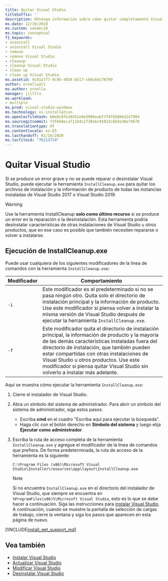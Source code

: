 ```yaml
---
title: Quitar Visual Studio
titleSuffix: ''
description: Obtenga información sobre cómo quitar completamente Visual Studio del equipo, paso a paso.
ms.date: 12/19/2019
ms.custom: seodec18
ms.topic: conceptual
f1_keywords:
- uninstall
- uninstall Visual Studio
- remove
- remove Visual Studio
- cleanup
- cleanup Visual Studio
- clean up
- clean up Visual Studio
ms.assetid: 9c81a777-9c95-4934-b517-c60c6dc78799
author: ornellaalt
ms.author: ornella
manager: jillfra
ms.workload:
- multiple
ms.prod: visual-studio-windows
ms.technology: vs-installation
ms.openlocfilehash: b0e8c8fe10451e9e5906eabf7f4f65086d147904
ms.sourcegitcommit: f3f668ecaf11b4c2738ebc91923c6b5e38e74670
ms.translationtype: HT
ms.contentlocale: es-ES
ms.lasthandoff: 01/16/2020
ms.locfileid: "76113714"
---
```

# <a name="remove-visual-studio"></a>Quitar Visual Studio

Si se produce un error grave y no se puede reparar o desinstalar Visual Studio, puede ejecutar la herramienta `InstallCleanup.exe` para quitar los archivos de instalación y la información de producto de todas las instancias instaladas de Visual Studio 2017 o Visual Studio 2019.

> [!WARNING]
> Use la herramienta InstallCleanup **solo como último recurso** si se produce un error en la reparación o la desinstalación. Esta herramienta podría desinstalar características de otras instalaciones de Visual Studio u otros productos, que en ese caso es posible que también necesiten repararse o volver a instalarse.

## <a name="run-installcleanupexe"></a>Ejecución de InstallCleanup.exe

Puede usar cualquiera de los siguientes modificadores de la línea de comandos con la herramienta `InstallCleanup.exe`:

| Modificador | Comportamiento |
| ------ | -------- |
| `-i`   | Este modificador es el predeterminado si no se pasa ningún otro. Quita solo el directorio de instalación principal y la información de producto. Use este modificador si piensa volver a instalar la misma versión de Visual Studio después de ejecutar la herramienta `InstallCleanup.exe`. |
| `-f`   | Este modificador quita el directorio de instalación principal, la información de producto y la mayoría de las demás características instaladas fuera del directorio de instalación, que también pueden estar compartidas con otras instalaciones de Visual Studio u otros productos. Use este modificador si piensa quitar Visual Studio sin volverlo a instalar más adelante. |

Aquí se muestra cómo ejecutar la herramienta `InstallCleanup.exe`:

1. Cierre el instalador de Visual Studio.
1. Abra un símbolo del sistema de administrador. Para abrir un símbolo del sistema de administrador, siga estos pasos:
   * Escriba **cmd** en el cuadro "Escriba aquí para ejecutar la búsqueda".
   * Haga clic con el botón derecho en **Símbolo del sistema** y luego elija **Ejecutar como administrador**.
1. Escriba la ruta de acceso completa de la herramienta `InstallCleanup.exe` y agregue el modificador de la línea de comandos que prefiera. De forma predeterminada, la ruta de acceso de la herramienta es la siguiente:

   ```
   C:\Program Files (x86)\Microsoft Visual Studio\Installer\resources\app\layout\InstallCleanup.exe
   ```

   > [!NOTE]
   > Si no encuentra `InstallCleanup.exe` en el directorio del instalador de Visual Studio, que siempre se encuentra en `%ProgramFiles(x86)%\Microsoft Visual Studio`, esto es lo que se debe hacer a continuación. Siga las instrucciones para [instalar Visual Studio](install-visual-studio.md). A continuación, cuando se muestre la pantalla de selección de cargas de trabajo, cierre la ventana y siga los pasos que aparecen en esta página de nuevo.

[!INCLUDE[install_get_support_md](includes/install_get_support_md.md)]

## <a name="see-also"></a>Vea también

* [Instalar Visual Studio](install-visual-studio.md)
* [Actualizar Visual Studio](update-visual-studio.md)
* [Modificar Visual Studio](modify-visual-studio.md)
* [Desinstalar Visual Studio](uninstall-visual-studio.md)
